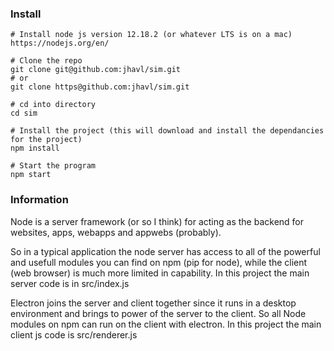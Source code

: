 ### Install
```
# Install node js version 12.18.2 (or whatever LTS is on a mac)
https://nodejs.org/en/

# Clone the repo
git clone git@github.com:jhavl/sim.git 
# or 
git clone https@github.com:jhavl/sim.git 

# cd into directory
cd sim

# Install the project (this will download and install the dependancies for the project)
npm install

# Start the program
npm start 
```

### Information
Node is a server framework (or so I think) for acting as the backend for
websites, apps, webapps and appwebs (probably).

So in a typical application the node server has access to all of the powerful
and usefull modules you can find on npm (pip for node), while the client
(web browser) is much more limited in capability. In this project the main
server code is in src/index.js

Electron joins the server and client together since it runs in a desktop
environment and brings to power of the server to the client. So all Node
modules on npm can run on the client with electron. In this project the main
client js code is src/renderer.js
